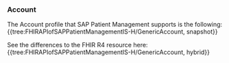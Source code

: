 ### Account
The Account profile that SAP Patient Management supports is the following:
{{tree:FHIRAPIofSAPPatientManagementIS-H/GenericAccount, snapshot}}

See the differences to the FHIR R4 resource here:
{{tree:FHIRAPIofSAPPatientManagementIS-H/GenericAccount, hybrid}}